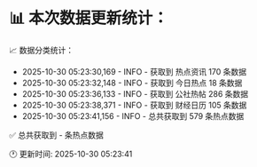 📊 本次数据更新统计：
==========================

📈 数据分类统计：
- 2025-10-30 05:23:30,169 - INFO - 获取到 热点资讯 170 条数据
- 2025-10-30 05:23:32,148 - INFO - 获取到 今日热点 18 条数据
- 2025-10-30 05:23:36,133 - INFO - 获取到 公社热帖 286 条数据
- 2025-10-30 05:23:38,371 - INFO - 获取到 财经日历 105 条数据
- 2025-10-30 05:23:41,156 - INFO - 总共获取到 579 条热点数据

✅ 总共获取到 - 条热点数据

🕐 更新时间: 2025-10-30 05:23:41
